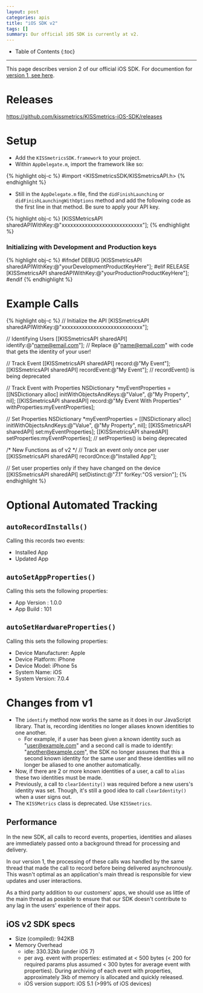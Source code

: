 ```yaml
---
layout: post
categories: apis
title: "iOS SDK v2"
tags: []
summary: Our official iOS SDK is currently at v2.
---
```

* Table of Contents
{:toc}
* * *

This page describes version 2 of our official iOS SDK. For documention for [version 1, see here][v1].

# Releases

<https://github.com/kissmetrics/KISSmetrics-iOS-SDK/releases>

# Setup

* Add the `KISSmetricsSDK.framework` to your project.
* Within `AppDelegate.m`, import the framework like so:

{% highlight obj-c %}
#import <KISSmetricsSDK/KISSmetricsAPI.h>
{% endhighlight %}

* Still in the `AppDelegate.m` file, find the `didFinishLaunching` or `didFinishLaunchingWithOptions` method and add the following code as the first line in that method. Be sure to apply your API key.

{% highlight obj-c %}
[KISSMetricsAPI sharedAPIWithKey:@"xxxxxxxxxxxxxxxxxxxxxxxxxxxx"];
{% endhighlight %}

### Initializing with Development and Production keys

{% highlight obj-c %}
#ifndef DEBUG
	[KISSmetricsAPI sharedAPIWithKey:@"yourDevelopmentProductKeyHere"];
#elif RELEASE
	[KISSmetricsAPI sharedAPIWithKey:@"yourProductionProductKeyHere"];
#endif 
{% endhighlight %}

# Example Calls

{% highlight obj-c %}
// Initialize the API
[KISSmetricsAPI sharedAPIWithKey:@"xxxxxxxxxxxxxxxxxxxxxxxxxxxx"];

// Identifying Users
[[KISSmetricsAPI sharedAPI] identify:@"name@email.com"]; // Replace @"name@email.com" with code that gets the identity of your user!

// Track Event
[[KISSmetricsAPI sharedAPI] record:@"My Event"];
[[KISSmetricsAPI sharedAPI] recordEvent:@"My Event"];	// recordEvent() is being deprecated

// Track Event with Properties
NSDictionary *myEventProperties = [[NSDictionary alloc]
  initWithObjectsAndKeys:@"Value", @"My Property", nil];
[[KISSmetricsAPI sharedAPI] record:@"My Event With Properties"
  withProperties:myEventProperties];

// Set Properties
NSDictionary *myEventProperties = [[NSDictionary alloc]
  initWithObjectsAndKeys:@"Value", @"My Property", nil];
[[KISSmetricsAPI sharedAPI] set:myEventProperties];
[[KISSmetricsAPI sharedAPI] setProperties:myEventProperties];  // setProperties() is being deprecated

/* New Functions as of v2 */
// Track an event only once per user
[[KISSmetricsAPI sharedAPI] recordOnce:@"Installed App"];

// Set user properties only if they have changed on the device
[[KISSmetricsAPI sharedAPI] setDistinct:@"7.1" forKey:"OS version"];
{% endhighlight %}

# Optional Automated Tracking

## `autoRecordInstalls()`

Calling this records two events:

* Installed App
* Updated App

## `autoSetAppProperties()`

Calling this sets the following properties:

* App Version : 1.0.0
* App Build : 101

## `autoSetHardwareProperties()`

Calling this sets the following properties:

* Device Manufacturer: Apple
* Device Platform: iPhone
* Device Model: iPhone 5s
* System Name: iOS
* System Version: 7.0.4

# Changes from v1

* The `identify` method now works the same as it does in our JavaScript library. That is, recording identities no longer aliases known identities to one another.
  * For example, if a user has been given a known identity such as "user@example.com" and a second call is made to identify: "another@example.com", the SDK no longer assumes that this a second known identity for the same user and these identities will no longer be aliased to one another automatically.
* Now, if there are 2 or more known identities of a user, a call to `alias` these two identities must be made.
* Previously, a call to `clearIdentity()` was required before a new users's identity was set. Though, it's still a good idea to call `clearIdentity()` when a user signs out.
* The `KISSMetrics` class is deprecated. Use `KISSmetrics`.

## Performance

In the new SDK, all calls to record events, properties, identities and aliases are immediately passed onto a background thread for processing and delivery.

In our version 1, the processing of these calls was handled by the same thread that made the call to record before being delivered asynchronously. This wasn't optimal as an application's main thread is responsible for view updates and user interactions.

As a third party addition to our customers' apps, we should use as little of the main thread as possible to ensure that our SDK doesn't contribute to any lag in the users' experience of their apps.

## iOS v2 SDK specs

* Size (compiled): 942KB
* Memory Overhead
  * idle: 330.32kb (under iOS 7)
  * per avg. event with properties: estimated at < 500 bytes (< 200 for required params plus assumed < 300 bytes for average event with properties). During archiving of each event with properties, approximately 3kb of memory is allocated and quickly released.
  * iOS version support: iOS 5.1  (>99% of iOS devices)

[common]: /apis/common-methods
[v1]: /apis/objective-c